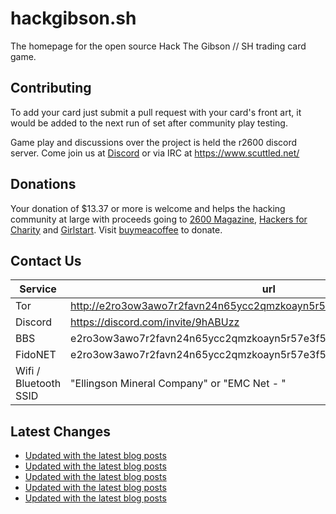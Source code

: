 # hackgibson.sh
The homepage for the open source Hack The Gibson // SH trading card game.


## Contributing

To add your card just submit a pull request with your card's front art, it would be added to the next run of set after community play testing.

Game play and discussions over the project is held the r2600 discord server. Come join us at [Discord](https://discord.com/invite/9hABUzz) or via IRC at https://www.scuttled.net/


## Donations

Your donation of $13.37 or more is welcome and helps the hacking community at large with proceeds going to [2600 Magazine](https://2600.com/), [Hackers for Charity](https://hackersforcharity.org) and [Girlstart](https://girlstart.org).  Visit [buymeacoffee](https://www.buymeacoffee.com/hackgibson.sh) to donate.


## Contact Us

Service | url
-|-
Tor | http://e2ro3ow3awo7r2favn24n65ycc2qmzkoayn5r57e3f56nvjwdcgg32ad.onion
Discord | https://discord.com/invite/9hABUzz
BBS | e2ro3ow3awo7r2favn24n65ycc2qmzkoayn5r57e3f56nvjwdcgg32ad.onion:23
FidoNET | e2ro3ow3awo7r2favn24n65ycc2qmzkoayn5r57e3f56nvjwdcgg32ad.onion:24554
Wifi / Bluetooth SSID | "Ellingson Mineral Company" or "EMC Net - <fidonet address>"

## Latest Changes
<!-- BLOG-POST-LIST:START -->
- [Updated with the latest blog posts](https://github.com/DFW2600/hackgibson.sh/commit/e1624194efa47388926a7bb230d4a4861a5d4775)
- [Updated with the latest blog posts](https://github.com/DFW2600/hackgibson.sh/commit/7a04a96b1efe82ccdbdde8ea3a9e49ca5a841e64)
- [Updated with the latest blog posts](https://github.com/DFW2600/hackgibson.sh/commit/c0044cb2b496e9d6c209954c9c6736e771389c3e)
- [Updated with the latest blog posts](https://github.com/DFW2600/hackgibson.sh/commit/4c9dcda7131da5da56e0a75a7e10239c12cd9cd2)
- [Updated with the latest blog posts](https://github.com/DFW2600/hackgibson.sh/commit/85edfd2b5b336a8bc4de6afc4f79f49f163df5cd)
<!-- BLOG-POST-LIST:END -->
